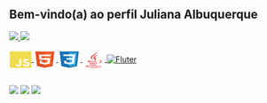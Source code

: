 ## Bem-vindo(a) ao perfil Juliana Albuquerque

<div>
   <a href="https://github.com/jubuq">
   <img height="180em" src="https://github-readme-stats.vercel.app/api?username=jubuq&show_icons=true&theme=tokyonight&include_all_commits=true&count_private=true"/>
   <img height="180em" src="https://github-readme-stats.vercel.app/api/top-langs/?username=jubuq&layout=compact&langs_count=6&theme=tokyonight"/>
       
</div>
<div style="display: inline_block"><br>
  <img align="center" alt="Js" height="30" width="40" src="https://raw.githubusercontent.com/devicons/devicon/master/icons/javascript/javascript-plain.svg">
  <img align="center" alt="HTML" height="30" width="40" src="https://raw.githubusercontent.com/devicons/devicon/master/icons/html5/html5-original.svg">
  <img align="center" alt="CSS" height="30" width="40" src="https://raw.githubusercontent.com/devicons/devicon/master/icons/css3/css3-original.svg">
   <img align="center" alt="Java" height="30" width="40" src="https://raw.githubusercontent.com/devicons/devicon/master/icons/java/java-plain.svg">
   <img align="center" alt="Fluter" height="30" width="40" <img src="https://cdn.jsdelivr.net/gh/devicons/devicon/icons/flutter/flutter-original.svg" />
</div>
 
<br>
 

 
<div> 
  
  <a href="https://instagram.com/codes.juli" target="_blank"><img src="https://img.shields.io/badge/-Instagram-%23E4405F?style=for-the-badge&logo=instagram&logoColor=white" target="_blank"></a>
   <a href = "mailto:julibuq@gmail.com"><img src="https://img.shields.io/badge/-Gmail-%23333?style=for-the-badge&logo=gmail&logoColor=white" target="_blank"></a>
  <a href="https://www.linkedin.com/in/juliana-albuquerque-a24367201/" target="_blank"><img src="https://img.shields.io/badge/-LinkedIn-%230077B5?style=for-the-badge&logo=linkedin&logoColor=white" target="_blank"></a>
</div>

